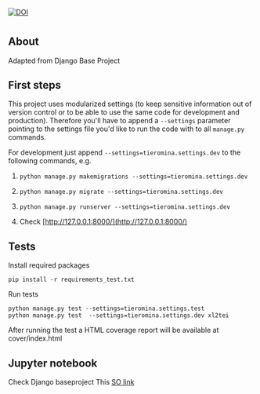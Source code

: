 [![DOI](https://zenodo.org/badge/95352230.svg)](https://zenodo.org/badge/latestdoi/95352230)

# 

## About

Adapted from Django Base Project

## First steps

This project uses modularized settings (to keep sensitive information out of version control or to be able to use the same code for development and production). Therefore you'll have to append a `--settings` parameter pointing to the settings file you'd like to run the code with to all `manage.py` commands.

For development just append `--settings=tieromina.settings.dev` to the following commands, e.g.

1. `python manage.py makemigrations --settings=tieromina.settings.dev`
2. `python manage.py migrate --settings=tieromina.settings.dev`
3. `python manage.py runserver --settings=tieromina.settings.dev`

6. Check [http://127.0.0.1:8000/](http://127.0.0.1:8000/)


## Tests

Install required packages

    pip install -r requirements_test.txt

Run tests

    python manage.py test --settings=tieromina.settings.test
    python manage.py test  --settings=tieromina.settings.dev xl2tei

After running the test a HTML coverage report will be available at cover/index.html


## Jupyter notebook

Check Django baseproject
This [SO link](https://stackoverflow.com/questions/35483328/how-do-i-set-up-jupyter-ipython-notebook-for-django)